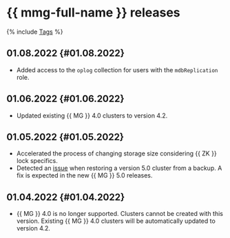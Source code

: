# {{ mmg-full-name }} releases

{% include [Tags](../_includes/mdb/release-notes-tags.md) %}

## 01.08.2022 {#01.08.2022}

* Added access to the `oplog` collection for users with the `mdbReplication` role.

## 01.06.2022 {#01.06.2022}

* Updated existing {{ MG }} 4.0 clusters to version 4.2.

## 01.05.2022 {#01.05.2022}

* Accelerated the process of changing storage size considering {{ ZK }} lock specifics.
* Detected an [issue](https://jira.mongodb.org/browse/SERVER-63201) when restoring a version 5.0 cluster from a backup. A fix is expected in the new {{ MG }} 5.0 releases.

## 01.04.2022 {#01.04.2022}

* {{ MG }} 4.0 is no longer supported. Clusters cannot be created with this version. Existing {{ MG }} 4.0 clusters will be automatically updated to version 4.2.
